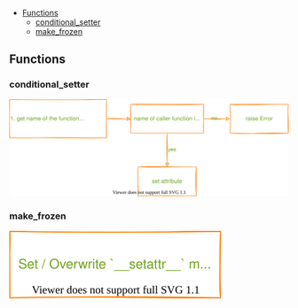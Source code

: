 <!-- mdformat-toc start --slug=github --maxlevel=6 --minlevel=2 -->

- [Functions](#functions)
  - [conditional_setter](#conditional_setter)
  - [make_frozen](#make_frozen)

<!-- mdformat-toc end -->

## Functions<a name="functions"></a>

### conditional_setter<a name="conditional_setter"></a>

![conditional_setter control-flow](../../../../images/exports/models/flow/defaults/misc/make_frozen/conditional_setter.svg)

### make_frozen<a name="make_frozen"></a>

![make_frozen control-flow](../../../../images/exports/models/flow/defaults/misc/make_frozen/make_frozen.svg)
